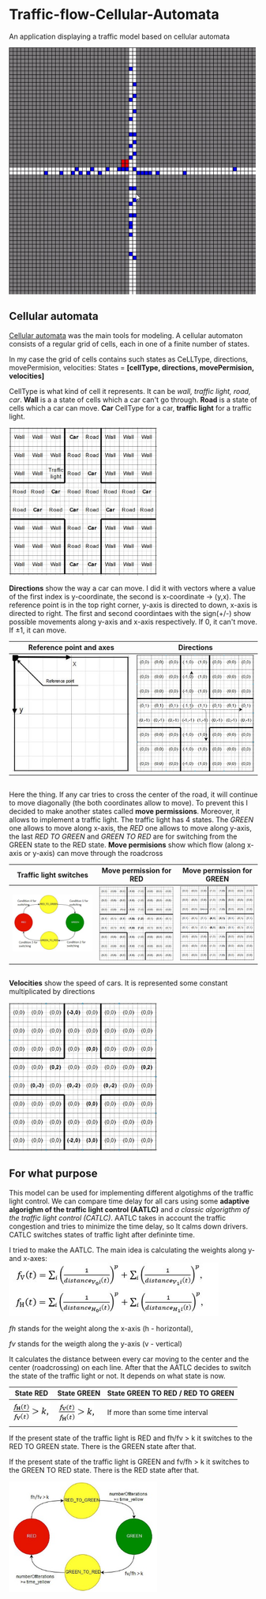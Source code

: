 # Traffic-flow-Cellular-Automata
An application displaying a traffic model based on cellular automata

   


<img src="images/How.gif" width="500" title="How it looks like">




## <h2>Cellular automata</h2>
  
  
[Cellular automata](https://en.wikipedia.org/wiki/Cellular_automaton) was the main tools for modeling.
A cellular automaton consists of a regular grid of cells, each in one of a finite number of states.

In my case the grid of cells contains such states as CeLLType, directions, movePermision, velocities:
States = **[cellType, directions, movePermision, velocities]**

CellType is what kind of cell it represents. It can be *wall, traffic light, road, car*. **Wall** is a a state of cells which a car can't go through.
**Road** is a state of cells which a car can move. **Car** CellType for a car, **traffic light** for a traffic light.

<img src="images/CellType.jpg" width="300">

**Directions** show the way a car can move. I did it with vectors where a value of the first index is y-coordinate, the second is x-coordinate -> (y,x). The reference point is in the top right corner, y-axis is directed to down, x-axis is directed to right. 
The first and second coordintaes with the sign(+/-) show possible movements along y-axis and x-axis respectively. If 0, it can't move. If ±1, it can move. 

Reference point and axes | Directions
-------------------------|-----------
<img src="images/ReferencePoint.JPG" width=300> | <img src="images/Directions.jpg" width="300">

##
Here the thing. If any car tries to cross the center of the road, it will continue to move diagonally (the both coordinates allow to move). To prevent this I decided to make another states called **move permissions**. Moreover, it allows to implement a traffic light. 
The traffic light has 4 states. The *GREEN* one allows to move along x-axis, the *RED* one allows to move along y-axis, the last *RED TO GREEN* and *GREEN TO RED* are for switching from the GREEN state to the RED state. 
**Move permisions** show which flow (along x-axis or y-axis) can move through the roadcross 

Traffic light switches | Move permission for RED | Move permission for GREEN
-----------------------|-------------------------|--------------------------
<img src="images/TrafficLight.JPG" width=300> | <img src="images/movePerRed.jpg" width=250> | <img src="images/movePerGreen.jpg" width=250> 

##
**Velocities** show the speed of cars. It is represented some constant multiplicated by directions

<img src="images/velocities.jpg" width=300> 


## <h2>For what purpose</h2>

This model can be used for implementing different algotighms of the traffic light control. We can compare time delay for all cars using some **adaptive algorighm of the traffic light control (AATLC)** and *a classic algorigthm of the traffic light control (CATLC)*. AATLC takes in account the traffic congestion and tries to minimize the time delay, so It calms down drivers. CATLC switches states of traffic light after defininte time.

I tried to make the AATLC. The main idea is calculating the weights along y- and x-axes:
<img src="images/formula.JPG">

*fh* stands for the weight along the x-axis (h - horizontal),

*fv* stands for the weigth along the y-axis (v - vertical)

It calculates the distance between every car moving to the center and the center (roadcrossing)  on each line. 
After that the AATLC decides to switch the state of the traffic light or not. It depends on what state is now.

State RED | State GREEN | State GREEN TO RED / RED TO GREEN
----------|-------------|----------------------------------
 <img src="images/switchRed.JPG"> | <img src="images/switchGreen.JPG"> | If more than some time interval

If the present state of the traffic light is RED and fh/fv > k it switches to the RED TO GREEN state. There is the GREEN state after that.

If the present state of the traffic light is GREEN and fv/fh > k it switches to the GREEN TO RED state. There is the RED state after that.

<img src="images/adaptive.jpg" width="300">

